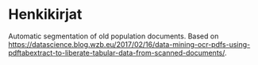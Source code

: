 # Henkikirjat

Automatic segmentation of old population documents. Based 
on https://datascience.blog.wzb.eu/2017/02/16/data-mining-ocr-pdfs-using-pdftabextract-to-liberate-tabular-data-from-scanned-documents/.

